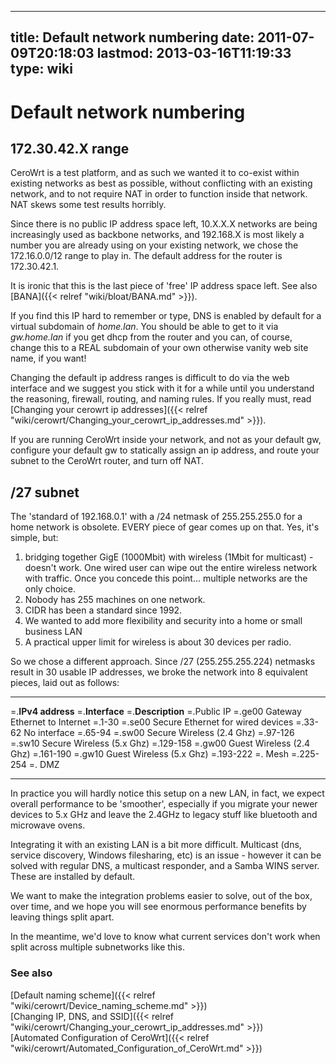 
---
title: Default network numbering
date: 2011-07-09T20:18:03
lastmod: 2013-03-16T11:19:33
type: wiki
---
Default network numbering
=========================

172.30.42.X range
-----------------

CeroWrt is a test platform, and as such we wanted it to co-exist within
existing networks as best as possible, without conflicting with an
existing network, and to not require NAT in order to function inside
that network. NAT skews some test results horribly.

Since there is no public IP address space left, 10.X.X.X networks are
being increasingly used as backbone networks, and 192.168.X is most
likely a number you are already using on your existing network, we chose
the 172.16.0.0/12 range to play in. The default address for the router
is 172.30.42.1.

It is ironic that this is the last piece of 'free' IP address space
left. See also [BANA]({{< relref "wiki/bloat/BANA.md" >}}).

If you find this IP hard to remember or type, DNS is enabled by default
for a virtual subdomain of *home.lan*. You should be able to get to it
via *gw.home.lan* if you get dhcp from the router and you can, of
course, change this to a REAL subdomain of your own otherwise vanity web
site name, if you want!

Changing the default ip address ranges is difficult to do via the web
interface and we suggest you stick with it for a while until you
understand the reasoning, firewall, routing, and naming rules. If you
really must, read [Changing your cerowrt ip addresses]({{< relref "wiki/cerowrt/Changing_your_cerowrt_ip_addresses.md" >}}).

If you are running CeroWrt inside your network, and not as your default
gw, configure your default gw to statically assign an ip address, and
route your subnet to the CeroWrt router, and turn off NAT.

/27 subnet
----------

The 'standard of 192.168.0.1' with a /24 netmask of 255.255.255.0 for a
home network is obsolete. EVERY piece of gear comes up on that. Yes,
it's simple, but:

1.  bridging together GigE (1000Mbit) with wireless (1Mbit
    for multicast) - doesn't work. One wired user can wipe out the
    entire wireless network with traffic. Once you concede this point...
    multiple networks are the only choice.
2.  Nobody has 255 machines on one network.
3.  CIDR has been a standard since 1992.
4.  We wanted to add more flexibility and security into a home or small
    business LAN
5.  A practical upper limit for wireless is about 30 devices per radio.

So we chose a different approach. Since /27 (255.255.255.224) netmasks
result in 30 usable IP addresses, we broke the network into 8 equivalent
pieces, laid out as follows:

  -------------------- ----------------- -----------------------------------
  =.**IPv4 address**   =.**Interface**   =.**Description**
  =.Public IP          =.ge00            Gateway Ethernet to Internet
  =.1-30               =.se00            Secure Ethernet for wired devices
  =.33-62                                No interface
  =.65-94              =.sw00            Secure Wireless (2.4 Ghz)
  =.97-126             =.sw10            Secure Wireless (5.x Ghz)
  =.129-158            =.gw00            Guest Wireless (2.4 Ghz)
  =.161-190            =.gw10            Guest Wireless (5.x Ghz)
  =.193-222            =.                Mesh
  =.225-254            =.                DMZ
  -------------------- ----------------- -----------------------------------

In practice you will hardly notice this setup on a new LAN, in fact, we
expect overall performance to be 'smoother', especially if you migrate
your newer devices to 5.x GHz and leave the 2.4GHz to legacy stuff like
bluetooth and microwave ovens.

Integrating it with an existing LAN is a bit more difficult. Multicast
(dns, service discovery, Windows filesharing, etc) is an issue - however
it can be solved with regular DNS, a multicast responder, and a Samba
WINS server. These are installed by default.

We want to make the integration problems easier to solve, out of the
box, over time, and we hope you will see enormous performance benefits
by leaving things split apart.

In the meantime, we'd love to know what current services don't work when
split across multiple subnetworks like this.

### See also

[Default naming scheme]({{< relref "wiki/cerowrt/Device_naming_scheme.md" >}})\
[Changing IP, DNS, and SSID]({{< relref "wiki/cerowrt/Changing_your_cerowrt_ip_addresses.md" >}})\
[Automated Configuration of CeroWrt]({{< relref "wiki/cerowrt/Automated_Configuration_of_CeroWrt.md" >}})
